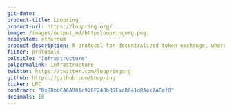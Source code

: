```yaml
---
git-date:
product-title: Loopring
product-url: https://loopring.org/
image: /images/output_md/httpsloopringorg.png
ecosystem: ethereum
product-description: A protocol for decentralized token exchange, where traders have complete and total control of their crypto-assets. [Intreview with Daniel Wang, founder of Loopring Foundation](/loopring-protocol).
filter: protocols
coltitle: "Infrastructure"
colpermalink: infrastructure
twitter: https://twitter.com/loopringorg
github: https://github.com/Loopring
ticker: LRC
contract: "0xBBbbCA6A901c926F240b89EacB641d8Aec7AEafD"
decimals: 18
---
```

